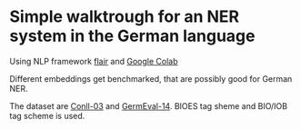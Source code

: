 # Simple walktrough for an NER system in the German language

Using NLP framework [flair](https://github.com/flairNLP/flair) and [Google Colab](https://colab.research.google.com) 

Different embeddings get benchmarked, that are possibly good for German NER. 

The dataset are [Conll-03](https://www.clips.uantwerpen.be/conll2003/ner/) and [GermEval-14](https://sites.google.com/site/germeval2014ner/data).
BIOES tag sheme and BIO/IOB tag scheme is used. 



